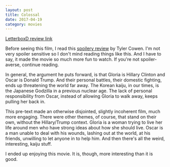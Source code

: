 ```yaml
---
layout: post
title: Colossal 
date: 2017-04-19
category: movies
---
```

 
[LetterboxD review link](https://letterboxd.com/samarthbhaskar/film/colossal-2016/)

Before seeing this film, I read this <a href="http://marginalrevolution.com/marginalrevolution/2017/04/colossal-movie-full-spoilers.html">spoilery review</a> by Tyler Cowen. I'm not very spoiler sensitive so I don't mind reading things like this. And I have to say, it made the movie so much more fun to watch. If you're not spoiler-averse, continue reading.

In general, the argument he puts forward, is that Gloria is Hillary Clinton and Oscar is Donald Trump. And their personal battles, their domestic fighting, ends up threatening the world far away. The Korean kaiju, in our times, is the Japanese Godzilla in a previous nuclear age. The lack of personal responsibility from Oscar, instead of allowing Gloria to walk away, keeps pulling her back in. 

This pre-text made an otherwise disjointed, slightly incoherent film, much more engaging. There were other themes, of course, that stand on their own, without the Hillary/Trump context. Gloria is a woman trying to live her life around men who have strong ideas about how she should live. Oscar is a man unable to deal with his wounds, lashing out at the world, at his friends, unwilling to let anyone in to help him. And then there's all the weird, interesting, kaiju stuff.

I ended up enjoying this movie. It is, though, more interesting than it is good. 